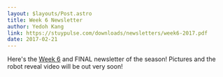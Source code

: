 ```yaml
---
layout: $layouts/Post.astro
title: Week 6 Newsletter
author: Yedoh Kang
link: https://stuypulse.com/downloads/newsletters/week6-2017.pdf
date: 2017-02-21
---
```

Here's the [Week 6](/downloads/newsletters/week6-2017.pdf) and FINAL newsletter of the season! Pictures and the robot reveal video will be out very soon!
